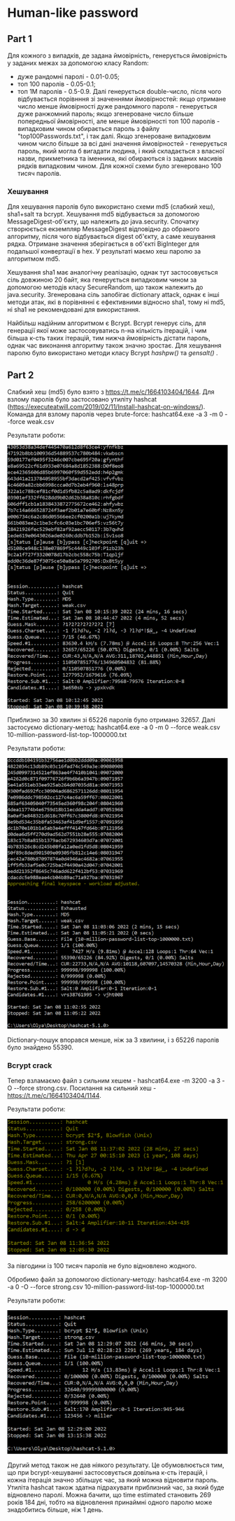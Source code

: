 # Human-like password
## Part 1

Для кожного з випадків, де задана ймовірність, генерується ймовірність у заданих межах за допомогою класу Random: 
- дуже рандомні паролі - 0.01-0.05;
- топ 100 паролів - 0.05-0.1;
- топ 1М паролів - 0.5-0.9.
Далі генерується double-число, після чого відбувається порівнння зі значеннями ймовірностей: якщо отримане число менше 
ймовірності дуже рандомного пароля - генерується дуже ранжомний пароль; якщо згенероване число більше попередньої ймовірності,
але менше ймовірності топ 100 паролів - випадковим чином обирається пароль з файлу "top100Passwords.txt", і так далі.
Якщо згенероване випадковим чином число більше за всі дані значення ймовірностей - генерується пароль, який могла б вигадати
людина, і який складається з власної назви, прикметника та іменника, які обираються із заданих масивів рядків випадковим чином.
Для кожної схеми було згенеровано 100 тисяч паролів.
### Хешування
Для хешування паролів було використано схеми md5 (слабкий хеш), sha1+salt та bcrypt.
Хешування md5 відбувається за допомогою MessageDigest-об'єкту, що належить до java.security.
Спочатку створюється екземпляр MessageDigest відповідно до обраного алгоритму, після чого відбувається digest об'єкту,
а саме хешування рядка. Отримане значення зберігається в об'єкті BigInteger для подальшої конвертації в hex.
У результаті маємо хеш паролю за алгоритмом md5.

Хешування sha1 має аналогічну реалізацію, однак тут застосовується сіль довжиною 20 байт, 
яка генерується випадковим чином за допомогою методів класу SecureRandom, що також належить до java.security.
Згенерована сіль запобігає dictionary attack, однак є інші методи атак, які в порівнянні є ефективними відносно sha1,
тому ні md5, ні sha1 не рекомендовані для використання.

Найбільш надійним алгоритмом є Bcrypt. Bcrypt генерує сіль, для генерації якої може застосовуватись n-на кількість ітерацій,
і чим більша к-сть таких ітерацій, тим нижча ймовірність дістати пароль, однак час виконання алгоритму також значно зростає.
Для хешування паролю було використано методи класу Bcrypt <i>hashpw()</i> та <i>gensalt()</i> .

## Part 2
Слабкий хеш (md5) було взято з https://t.me/c/1664103404/1644.
Для взлому паролів було застосовано утиліту hashcat (https://executeatwill.com/2019/02/11/Install-hashcat-on-windows/).
Команда для взлому паролів через brute-force: hashcat64.exe -a 3 -m 0 --force weak.csv

Результати роботи:

![bruteforce result](https://github.com/unicode368/CryptoLabs/blob/main/src/main/java/lab4/Capture.PNG)

Приблизно за 30 хвилин зі 65226 паролів було отримано 32657.
Далі застосуємо dictionary-метод: hashcat64.exe -a 0 -m 0 --force weak.csv 10-million-password-list-top-1000000.txt

Результати роботи:

![dictionary result](https://github.com/unicode368/CryptoLabs/blob/main/src/main/java/lab4/Capture2.PNG)

Dictionary-пошук впорався менше, ніж за 3 хвилини, і з 65226 паролів було знайдено 55390.

### Bcrypt crack
Тепер взламаємо файл з сильним хешем - hashcat64.exe -m 3200 -a 3 -O --force strong.csv.
Посилання на сильний хеш - https://t.me/c/1664103404/1144.

Результати роботи:

![bruteforce strong](https://github.com/unicode368/CryptoLabs/blob/main/src/main/java/lab4/Capture3.PNG)

За півгодини із 100 тисяч паролів не було відновлено жодного.

Обробимо файл за допомогою dictionary-методу: hashcat64.exe -m 3200 -a 0 -O --force strong.csv 10-million-password-list-top-1000000.txt

Результати роботи:

![dictionary strong](https://github.com/unicode368/CryptoLabs/blob/main/src/main/java/lab4/Capture4.PNG)

Другий метод також не дав ніякого результату.
Це обумовлюється тим, що при bcrypt-хешуванні застосовується довільна к-сть ітерацій, і кожна ітерація значно збільшує час,
за який можна відновити пароль. Утиліта hashcat також здатна підрахувати приблизний час, за який буде відновлено паролі.
Можна бачити, що time estimated становить 269 років 184 дні, тобто на відновлення принаймні одного паролю може знадобитись
більше, ніж 1 день.

 


 
 
